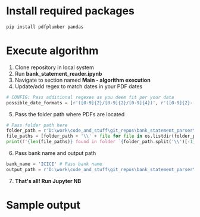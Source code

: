 # Install required packages
```bash
pip install pdfplumber pandas
```

# Execute algorithm
1. Clone repository in local system
2. Run **bank_statement_reader.ipynb**
3. Navigate to section named **Main - algorithm execution**
4. Update/add regex to match dates in your PDF dates
```python
# CONFIG: Pass additional regexes as you deem fit per your data
possible_date_formats = [r'([0-9]{2}/[0-9]{2}/[0-9]{4})', r'([0-9]{2}-[a-zA-Z]{3}-[0-9]{2})']
```
5. Pass the folder path where PDFs are located
```python
# Pass folder path here
folder_path = r'D:\work\code_and_stuff\git_repos\bank_statement_parser\Bank-Statement-Reader-Dashboard\1_data\icici_statements'
file_paths = [folder_path + '\\' + file for file in os.listdir(folder_path)]
print(f'{len(file_paths)} found in folder `{folder_path.split('\\')[-1]}`')
```
6. Pass bank name and output path
```python
bank_name = 'ICICI' # Pass bank name
output_path = r'D:\work\code_and_stuff\git_repos\bank_statement_parser\Bank-Statement-Reader-Dashboard\2_output'
```
7. **That's all! Run Jupyter NB**

# Sample output
